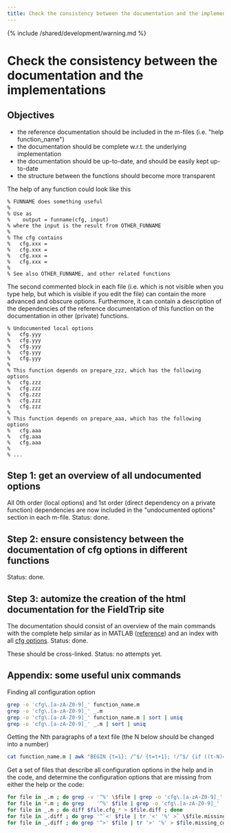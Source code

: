 ```yaml
---
title: Check the consistency between the documentation and the implementations
---
```


{% include /shared/development/warning.md %}

# Check the consistency between the documentation and the implementations

## Objectives

- the reference documentation should be included in the m-files (i.e. "help function_name")
- the documentation should be complete w.r.t. the underlying implementation
- the documentation should be up-to-date, and should be easily kept up-to-date
- the structure between the functions should become more transparent

The help of any function could look like this

    % FUNNAME does something useful
    %
    % Use as
    %    output = funname(cfg, input)
    % where the input is the result from OTHER_FUNNAME
    %
    % The cfg contains
    %   cfg.xxx =
    %   cfg.xxx =
    %   cfg.xxx =
    %   cfg.xxx =
    %
    % See also OTHER_FUNNAME, and other related functions

The second commented block in each file (i.e. which is not visible when you type help, but which is visible if you edit the file) can contain the more advanced and obscure options. Furthermore, it can contain a description of the dependencies of the reference documentation of this function on the documentation in other (private) functions.

    % Undocumented local options
    %   cfg.yyy
    %   cfg.yyy
    %   cfg.yyy
    %   cfg.yyy
    %   cfg.yyy
    %
    % This function depends on prepare_zzz, which has the following options
    %   cfg.zzz
    %   cfg.zzz
    %   cfg.zzz
    %   cfg.zzz
    %   cfg.zzz
    %
    % This function depends on prepare_aaa, which has the following options
    %   cfg.aaa
    %   cfg.aaa
    %   cfg.aaa
    %
    % ...

## Step 1: get an overview of all undocumented options

All 0th order (local options) and 1st order (direct dependency on a private function) dependencies are now included in the "undocumented options" section in each m-file. Status: done.

## Step 2: ensure consistency between the documentation of cfg options in different functions

Status: done.

## Step 3: automize the creation of the html documentation for the FieldTrip site

The documentation should consist of an overview of the main commands with the complete help similar as in MATLAB ([reference](/reference)) and an index with all [cfg options](/configuration). Status: done.

These should be cross-linked. Status: no attempts yet.

## Appendix: some useful unix commands

Finding all configuration option

```bash
grep -o 'cfg\.[a-zA-Z0-9]_' function_name.m
grep -o 'cfg\.[a-zA-Z0-9]_' _.m
grep -o 'cfg\.[a-zA-Z0-9]_' function_name.m | sort | uniq
grep -o 'cfg\.[a-zA-Z0-9]_' _.m | sort | uniq
```

Getting the Nth paragraphs of a text file (the N below should be changed into a number)

```bash
cat function_name.m | awk "BEGIN {t=1}; /^$/ {t=t+1}; !/^$/ {if ((t-N)==0) print}"
```

Get a set of files that describe all configuration options in the help and in the code, and determine the configuration options that are missing from either the help or the code:

```bash
for file in _.m ; do grep -v '^%' \$file | grep -o 'cfg\.[a-zA-Z0-9]_' | sort | uniq > $file.cfg_code ; done
for file in *.m ; do grep    '^%' $file | grep -o 'cfg\.[a-zA-Z0-9]_' | sort | uniq > \$file.cfg_help ; done
for file in _.m ; do diff $file.cfg_* > $file.diff ; done
for file in _.diff ; do grep '^`<' $file | tr '<' '%' >` \$file.missing_help ; done
for file in _.diff ; do grep '^>' $file | tr '>' '%' > $file.missing_code ; done
```
